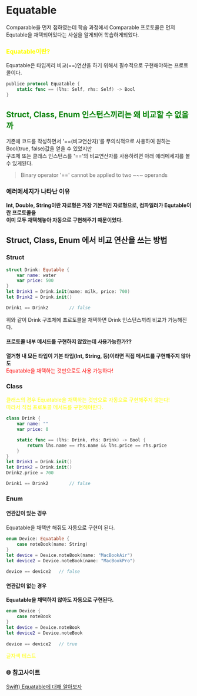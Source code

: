 # Equatable
Comparable을 먼저 접하였는데 학습 과정에서 Comparable 프로토콜은 먼저 Equtable을 채택되어있다는 사실을 알게되어 학습하게되었다.

### <span style="color:yellow">Equatable이란?</span>
Equatable은 타입끼리 비교(==)연산을 하기 위해서 필수적으로 구현해야하는 프로토콜이다.   
```Swift
publice protocol Equatable {
    static func == (lhs: Self, rhs: Self) -> Bool
}
```

## <span style="color:green"> Struct, Class, Enum 인스턴스끼리는 왜 비교할 수 없을까
기존에 코드를 작성하면서 '==(비교연산자)'를 무의식적으로 사용하여 원하는 Bool(true, false)값을 얻을 수 있었지만   
구조체 또는 클래스 인스턴스를 '=='의 비교연산자를 사용하려면 아래 에러메세지를 볼 수 있게된다.   
> Binary operator '==' cannot be applied to two ~~~ operands

### 에러메세지가 나타난 이유
**Int, Double, String이란 자료형은 가장 기본적인 자료형으로, 컴파일러가 Equtable이란 프로토콜을**   
**이미 모두 채택해놓아 자동으로 구현해주기 때문이었다.**   

## Struct, Class, Enum 에서 비교 연산을 쓰는 방법
### Struct
```Swift
struct Drink: Equtable {
    var name: water
    var price: 500
}
let Drink1 = Drink.init(name: milk, price: 700)
let Drink2 = Drink.init()

Drink1 == Drink2        // false
```
위와 같이 Drink 구조체에 프로토콜을 채택하면 Drink 인스턴스끼리 비교가 가능해진다.

#### 프로토콜 내부 메서드를 구현하지 않았는데 사용가능한가??
**열거형 내 모든 타입이 기본 타입(Int, String, 등)이라면 직접 메서드를 구현해주지 않아도**   
<span style="color:red"> Equatable을 채택하는 것만으로도 사용 가능하다!   

### Class
<span style="color:yellow"> 클래스의 경우 Equatable을 채택하는 것만으로 자동으로 구현해주지 않는다!   
따라서 직접 프로토콜 메서드를 구현해야한다.
```Swift
class Drink {
    var name: ""
    var price: 0

    static func == (lhs: Drink, rhs: Drink) -> Bool {
        return lhs.name == rhs.name && lhs.price == rhs.price
    }
}
let Drink1 = Drink.init()
let Drink2 = Drink.init()
Drink2.price = 700

Drink1 == Drink2        // false
```
### Enum
#### 연관값이 있는 경우
Equatable을 채택만 해줘도 자동으로 구현이 된다.
```Swift
enum Device: Equatable {
    case noteBook(name: String)
}
let device = Device.noteBook(name: "MacBookAir")
let device2 = Device.noteBook(name: "MacBookPro")
 
device == device2   // false
```
#### 연관값이 없는 경우
**Equatable을 채택하지 않아도 자동으로 구현된다.**
```Swift
enum Device {
    case noteBook
}
let device = Device.noteBook
let device2 = Device.noteBook
 
device == device2   // true
```
<span style="color:yellow">글자색 테스트</span>

### 🌐 참고사이트   
[Swift) Equatable에 대해 알아보자](https://babbab2.tistory.com/148?category=828998)